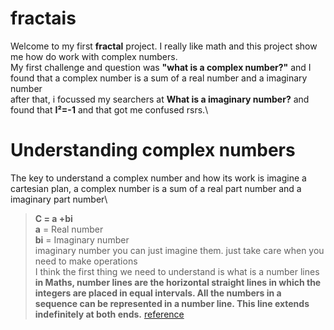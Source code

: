 # fractais
Welcome to my first **fractal** project. I really like math and this project show me how do work with complex numbers.\
My first challenge and question was **"what is a complex number?"** and I found that a complex number is a sum of a real number and a imaginary number\
after that, i focussed my searchers at **What is a imaginary number?** and found that **I²=-1** and that got me confused rsrs.\
# Understanding complex numbers
The key to understand a complex number and how its work is imagine a cartesian plan, a complex number is  a sum of a real part number and a imaginary part number\
>**C = a +bi**\
>**a** = Real number\
>**bi** = Imaginary number\
imaginary number you can just imagine them. just take care when you need to make operations\
I think the first thing we need to understand is what is a number lines\
>**in Maths, number lines are the horizontal straight lines in which the integers are placed in equal intervals. All the numbers in a sequence can be represented in a number line. This line extends indefinitely at both ends.**
[reference](https://byjus.com/maths/number-lines/)
